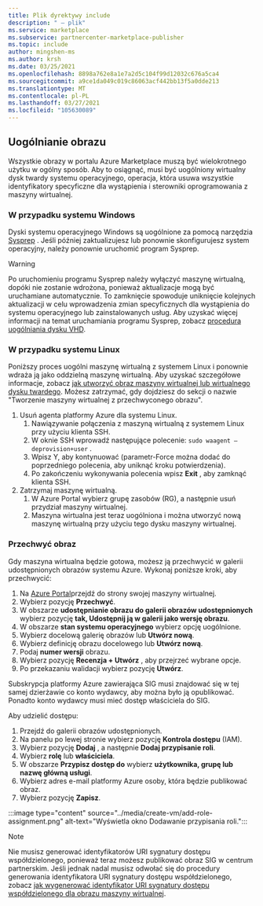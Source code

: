 ```yaml
---
title: Plik dyrektywy include
description: " — plik"
ms.service: marketplace
ms.subservice: partnercenter-marketplace-publisher
ms.topic: include
author: mingshen-ms
ms.author: krsh
ms.date: 03/25/2021
ms.openlocfilehash: 8898a762e8a1e7a2d5c104f99d12032c676a5ca4
ms.sourcegitcommit: a9ce1da049c019c86063acf442bb13f5a0dde213
ms.translationtype: MT
ms.contentlocale: pl-PL
ms.lasthandoff: 03/27/2021
ms.locfileid: "105630089"
---
```

## <a name="generalize-the-image"></a>Uogólnianie obrazu

Wszystkie obrazy w portalu Azure Marketplace muszą być wielokrotnego użytku w ogólny sposób. Aby to osiągnąć, musi być uogólniony wirtualny dysk twardy systemu operacyjnego, operacja, która usuwa wszystkie identyfikatory specyficzne dla wystąpienia i sterowniki oprogramowania z maszyny wirtualnej.

### <a name="for-windows"></a>W przypadku systemu Windows

Dyski systemu operacyjnego Windows są uogólnione za pomocą narzędzia [Sysprep](/windows-hardware/manufacture/desktop/sysprep--system-preparation--overview) . Jeśli później zaktualizujesz lub ponownie skonfigurujesz system operacyjny, należy ponownie uruchomić program Sysprep.

> [!WARNING]
> Po uruchomieniu programu Sysprep należy wyłączyć maszynę wirtualną, dopóki nie zostanie wdrożona, ponieważ aktualizacje mogą być uruchamiane automatycznie. To zamknięcie spowoduje uniknięcie kolejnych aktualizacji w celu wprowadzenia zmian specyficznych dla wystąpienia do systemu operacyjnego lub zainstalowanych usług. Aby uzyskać więcej informacji na temat uruchamiania programu Sysprep, zobacz [procedura uogólniania dysku VHD](../../virtual-machines/windows/capture-image-resource.md#generalize-the-windows-vm-using-sysprep).

### <a name="for-linux"></a>W przypadku systemu Linux

Poniższy proces uogólni maszynę wirtualną z systemem Linux i ponownie wdraża ją jako oddzielną maszynę wirtualną. Aby uzyskać szczegółowe informacje, zobacz [jak utworzyć obraz maszyny wirtualnej lub wirtualnego dysku twardego](../../virtual-machines/linux/capture-image.md). Możesz zatrzymać, gdy dojdziesz do sekcji o nazwie "Tworzenie maszyny wirtualnej z przechwyconego obrazu".

1. Usuń agenta platformy Azure dla systemu Linux.
    1. Nawiązywanie połączenia z maszyną wirtualną z systemem Linux przy użyciu klienta SSH.
    2. W oknie SSH wprowadź następujące polecenie: `sudo waagent –deprovision+user` .
    3. Wpisz Y, aby kontynuować (parametr-Force można dodać do poprzedniego polecenia, aby uniknąć kroku potwierdzenia).
    4. Po zakończeniu wykonywania polecenia wpisz **Exit** , aby zamknąć klienta SSH.
2. Zatrzymaj maszynę wirtualną.
    1. W Azure Portal wybierz grupę zasobów (RG), a następnie usuń przydział maszyny wirtualnej.
    2. Maszyna wirtualna jest teraz uogólniona i można utworzyć nową maszynę wirtualną przy użyciu tego dysku maszyny wirtualnej.

### <a name="capture-image"></a>Przechwyć obraz

Gdy maszyna wirtualna będzie gotowa, możesz ją przechwycić w galerii udostępnionych obrazów systemu Azure. Wykonaj poniższe kroki, aby przechwycić:

1. Na [Azure Portal](https://ms.portal.azure.com/)przejdź do strony swojej maszyny wirtualnej.
2. Wybierz pozycję **Przechwyć**.
3. W obszarze **udostępnianie obrazu do galerii obrazów udostępnionych** wybierz pozycję **tak, Udostępnij ją w galerii jako wersję obrazu**.
4. W obszarze **stan systemu operacyjnego** wybierz opcję uogólnione.
5. Wybierz docelową galerię obrazów lub **Utwórz nową**.
6. Wybierz definicję obrazu docelowego lub **Utwórz nową**.
7. Podaj **numer wersji** obrazu.
8. Wybierz pozycję **Recenzja + Utwórz** , aby przejrzeć wybrane opcje.
9. Po przekazaniu walidacji wybierz pozycję **Utwórz**.

Subskrypcja platformy Azure zawierająca SIG musi znajdować się w tej samej dzierżawie co konto wydawcy, aby można było ją opublikować. Ponadto konto wydawcy musi mieć dostęp właściciela do SIG. 

Aby udzielić dostępu:

1. Przejdź do galerii obrazów udostępnionych.
2. Na panelu po lewej stronie wybierz pozycję **Kontrola dostępu** (IAM).
3. Wybierz pozycję **Dodaj** , a następnie **Dodaj przypisanie roli**.
4. Wybierz **rolę** lub **właściciela**.
5. W obszarze **Przypisz dostęp do** wybierz **użytkownika, grupę lub nazwę główną usługi**.
6. Wybierz adres e-mail platformy Azure osoby, która będzie publikować obraz.
7. Wybierz pozycję **Zapisz**.

:::image type="content" source="../media/create-vm/add-role-assignment.png" alt-text="Wyświetla okno Dodawanie przypisania roli.":::

> [!NOTE]
> Nie musisz generować identyfikatorów URI sygnatury dostępu współdzielonego, ponieważ teraz możesz publikować obraz SIG w centrum partnerskim. Jeśli jednak nadal musisz odwołać się do procedury generowania identyfikatora URI sygnatury dostępu współdzielonego, zobacz [jak wygenerować identyfikator URI sygnatury dostępu współdzielonego dla obrazu maszyny wirtualnej](../azure-vm-get-sas-uri.md).
